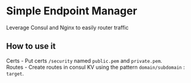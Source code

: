 # Simple Endpoint Manager
Leverage Consul and Nginx to easily router traffic

## How to use it
Certs - Put certs `/security` named `public.pem` and `private.pem`.  
Routes - Create routes in consul KV using the pattern `domain/subdomain` : `target`.